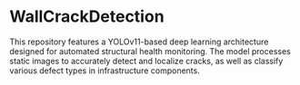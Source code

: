 # WallCrackDetection
This repository features a YOLOv11-based deep learning architecture designed for automated structural health monitoring. The model processes static images to accurately detect and localize cracks, as well as classify various defect types in infrastructure components.
